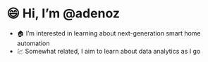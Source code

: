 # :smile: Hi, I’m @adenoz

- :house: I’m interested in learning about next-generation smart home automation
- :chart: Somewhat related, I aim to learn about data analytics as I go


<!---
adenoz/adenoz is a ✨ special ✨ repository because its `README.md` (this file) appears on your GitHub profile.
You can click the Preview link to take a look at your changes.
--->
